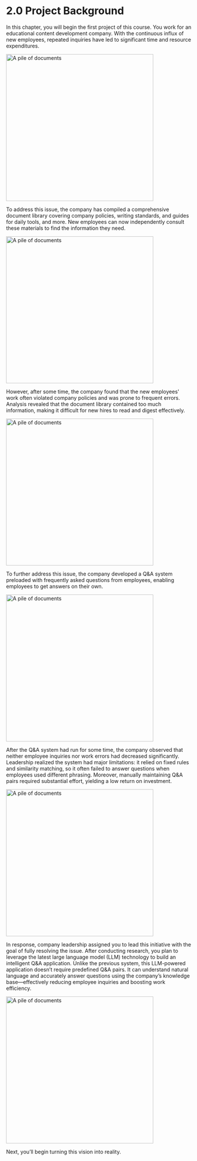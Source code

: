 # 2.0 Project Background

In this chapter, you will begin the first project of this course.
You work for an educational content development company. With the continuous influx of new employees, repeated inquiries have led to significant time and resource expenditures.

<img src="https://gw.alicdn.com/imgextra/i2/O1CN01TACOmD1IPpuPqCNnT_!!6000000000886-0-tps-1024-1024.jpg" alt="A pile of documents" width="400px">

To address this issue, the company has compiled a comprehensive document library covering company policies, writing standards, and guides for daily tools, and more. New employees can now independently consult these materials to find the information they need.

<img src="https://gw.alicdn.com/imgextra/i4/O1CN011CuUk11OEk0XDFFAZ_!!6000000001674-0-tps-1024-1024.jpg" alt="A pile of documents" width="400px">

However, after some time, the company found that the new employees' work often violated company policies and was prone to frequent errors. Analysis revealed that the document library contained too much information, making it difficult for new hires to read and digest effectively.

<img src="https://gw.alicdn.com/imgextra/i2/O1CN010a2mVD1G61Xjj7SEi_!!6000000000572-0-tps-1024-1024.jpg" alt="A pile of documents" width="400px">

To further address this issue, the company developed a Q&A system preloaded with frequently asked questions from employees, enabling employees to get answers on their own.

<img src="https://gw.alicdn.com/imgextra/i4/O1CN01d4Cheb28hZGNpjpOZ_!!6000000007964-0-tps-1024-801.jpg" alt="A pile of documents" width="400px">

After the Q&A system had run for some time, the company observed that neither employee inquiries nor work errors had decreased significantly. Leadership realized the system had major limitations: it relied on fixed rules and similarity matching, so it often failed to answer questions when employees used different phrasing. Moreover, manually maintaining Q&A pairs required substantial effort, yielding a low return on investment.

<img src="https://img.alicdn.com/imgextra/i4/O1CN01DJRqdn1XkeEAKIarZ_!!6000000002962-2-tps-1114-524.png" alt="A pile of documents" width="400px">

In response, company leadership assigned you to lead this initiative with the goal of fully resolving the issue. After conducting research, you plan to leverage the latest large language model (LLM) technology to build an intelligent Q&A application. Unlike the previous system, this LLM-powered application doesn’t require predefined Q&A pairs. It can understand natural language and accurately answer questions using the company’s knowledge base—effectively reducing employee inquiries and boosting work efficiency.

<img src="https://gw.alicdn.com/imgextra/i1/O1CN01UZmxgz1uY2OowazMq_!!6000000006048-0-tps-1024-1024.jpg" alt="A pile of documents" width="400px">

Next, you’ll begin turning this vision into reality.
